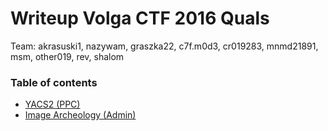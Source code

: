 # Writeup Volga CTF 2016 Quals

Team: akrasuski1, nazywam, graszka22, c7f.m0d3, cr019283, mnmd21891, msm, other019, rev, shalom

### Table of contents
* [YACS2 (PPC)](yacs2)
* [Image Archeology (Admin)](image_archeology)

